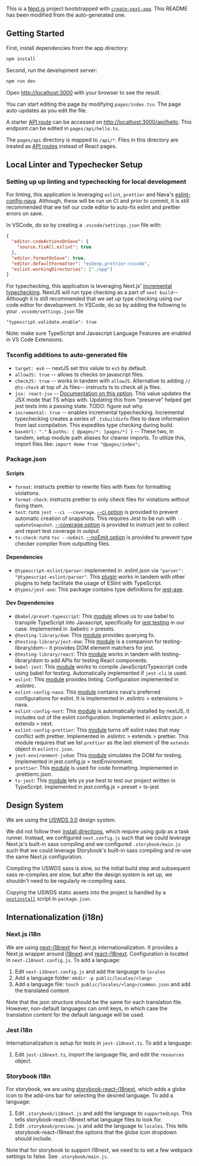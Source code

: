 This is a [Next.js](https://nextjs.org/) project bootstrapped with [`create-next-app`](https://github.com/vercel/next.js/tree/canary/packages/create-next-app). This README has been modified from the auto-generated one.

## Getting Started

First, install dependencies from the app directory:

```bash
npm install
```

Second, run the development server:

```bash
npm run dev
```

Open [http://localhost:3000](http://localhost:3000) with your browser to see the result.

You can start editing the page by modifying `pages/index.tsx`. The page auto-updates as you edit the file.

A starter [API route](https://nextjs.org/docs/api-routes/introduction) can be accessed on [http://localhost:3000/api/hello](http://localhost:3000/api/hello). This endpoint can be edited in `pages/api/hello.ts`.

The `pages/api` directory is mapped to `/api/*`. Files in this directory are treated as [API routes](https://nextjs.org/docs/api-routes/introduction) instead of React pages.

## Local Linter and Typechecker Setup

### Setting up up linting and typechecking for local development

For linting, this application is leveraging `eslint`, `prettier` and Nava's [eslint-config-nava](https://github.com/navapbc/eslint-config-nava). Although, these will be run on CI and prior to commit, it is still recommended that we tell our code editor to auto-fix eslint and prettier errors on save.

In VSCode, do so by creating a `.vscode/settings.json` file with:

```json
{
  "editor.codeActionsOnSave": {
    "source.fixAll.eslint": true
  },
  "editor.formatOnSave": true,
  "editor.defaultFormatter": "esbenp.prettier-vscode",
  "eslint.workingDirectories": ["./app"]
}
```

For typechecking, this application is leveraging Next.js' [incremental typechecking](https://nextjs.org/docs/basic-features/typescript#incremental-type-checking). NextJS will run type checking as a part of `next build`-- Although it is still recommended that we set up type checking using our code editor for development. In VSCode, do so by adding the following to your `.vscode/settings.json` file

```
"typescript.validate.enable": true
```

Note: make sure TypeScript and Javascript Language Features are enabled in VS Code Extensions.

### Tsconfig additions to auto-generated file

- `target: es6` -- nextJS set this valule to `es5` by default.
- `allowJS: true` -- allows ts checks on javascript files.
- `checkJS: true` -- works in tandem with `allowJS`. Alternative to adding `// @ts-check` at top of Js files-- instructs ts to check all js files.
- `jsx: react-jsx` -- [Documentation on this option](https://www.typescriptlang.org/docs/handbook/jsx.html). This value updates the JSX mode that TS whips with. Updating this from "preserve" helped get jest tests into a passing state. TODO: figure out why.
- `incremental: true` -- enables incremental typechecking. Incremental typechecking creates a series of `.tsbuildinfo` files to dave information from last compilation. This expedites type checking during build.
- `baseUrl: "."` & `paths: { @pages/*: [pages/*] }` -- These two, in tandem, setup module path aliases for cleaner imports. To utilize this, import files like: `import Home from "@pages/index";`

### Package.json

#### Scripts

- `format`: instructs prettier to rewrite files with fixes for formatting violations.
- `format-check`: instructs prettier to only check files for violations without fixing them.
- `test`: runs `jest --ci --coverage`. [--ci option](https://jestjs.io/docs/cli#--ci) is provided to prevent automatic creation of snapshots. This requires Jest to be run with `--updateSnapshot`. [--coverage option](https://jestjs.io/docs/cli#--coverageboolean) is provided to instruct jest to collect and report test coverage in output.
- `ts:check`: runs `tsc --noEmit`. [--noEmit option](https://www.typescriptlang.org/tsconfig#noEmit) is provided to prevent type checker compiler from outputting files.

#### Dependencies

- `@typescript-eslint/parser`: implemented in .eslint.json via `"parser": "@typescript-eslint/parser"`. This [plugin](https://www.npmjs.com/package/@typescript-eslint/parser) works in tandem with other plugins to help facilitate the usage of ESlint with TypeScript.
- `@types/jest-axe`: This package contains type definitions for [jest-axe](https://www.npmjs.com/package/jest-axe).

#### Dev Dependencies

- `@babel/preset-typescript`: This [module](https://babeljs.io/docs/en/babel-preset-typescript) allows us to use babel to transpile TypeScript into Javascript, specifically for [jest testing](https://jestjs.io/docs/getting-started#using-typescript) in our case. Implemented in .babelrc > presets.
- `@testing-library/dom`: This [module](https://github.com/testing-library/dom-testing-library) provides querying fo.
- `@testing-library/jest-dom`: This [module](https://testing-library.com/docs/ecosystem-jest-dom/) is a companion for testing-library/dom-- it provides DOM element matchers for jest.
- `@testing-library/react`: This [module](https://testing-library.com/docs/react-testing-library/intro/) works in tandem with testing-library/dom to add APIs for testing React components.
- `babel-jest`: This [module](https://www.npmjs.com/package/babel-jest) works to compile JavaScript/Typescript code using babel for testing. Automatically implemented if `jest-cli` is used.
- `eslint`: This [module](https://www.npmjs.com/package/eslint) provides linting. Configuration implemented in .eslintrc.
- `eslint-config-nava`: This [module](https://github.com/navapbc/eslint-config-nava) contains nava's preferred configurations for eslint. It is implemented in .eslintrc > extensions > nava.
- `eslint-config-next`: This [module](https://nextjs.org/docs/basic-features/eslint) is automatically installed by nextJS, it includes out of the eslint configuration. Implemented in .eslintrc.json > extends > next.
- `eslint-config-prettier`: This [module](https://github.com/prettier/eslint-config-prettier) turns off eslint rules that may conflict with prettier. Implemented in .eslintrc > extends > prettier. This module requires that we list `prettier` as the last element of the `extends` object in `eslintrc.json`.
- `jest-environment-jsdom`: This [module](https://www.npmjs.com/package/jest-environment-jsdom) simulates the DOM for testing. Implemented in jest.config.js > testEnvironment.
- `prettier`: This [module](https://prettier.io/) is used for code formatting. Implemented in .prettierrc.json.
- `ts-jest`: This [module](https://www.npmjs.com/package/ts-jest) lets ys yse hest to test our project written in TypeScript. Implemented in jest.config.js > preset > ts-jest

## Design System

We are using the [USWDS 3.0](https://designsystem.digital.gov) design system.

We did not follow their [install directions](https://designsystem.digital.gov/documentation/getting-started/developers), which require using gulp as a task runner. Instead, we configured `next.config.js` such that we could leverage Next.js's built-in sass compiling and we configured `.storybook/main.js` such that we could leverage Storybook's built-in sass compiling and re-use the same Next.js configuration.

Compiling the USWDS sass is slow, so the initial build step and subsequent sass re-compiles are slow, but after the design system is set up, we shouldn't need to be regularly re-compiling sass.

Copying the USWDS static assets into the project is handled by a [`postinstall`](https://docs.npmjs.com/cli/v8/using-npm/scripts) script in `package.json`.

## Internationalization (i18n)

### Next.js i18n

We are using [next-i18next](https://github.com/i18next/next-i18next) for Next.js internationalization. It provides a Next.js wrapper around [i18next](https://www.i18next.com/) and [react-i18next](https://github.com/i18next/react-i18next). Configuration is located in `next-i18next.config.js`. To add a language:

1. Edit `next-i18next.config.js` and add the language to `locales`
2. Add a language folder: `mkdir -p public/locales/<lang>`
3. Add a language file: `touch public/locales/<lang>/common.json` and add the translated content

Note that the json structure should be the same for each translation file. However, non-default languages can omit keys, in which case the translation content for the default language will be used.

### Jest i18n

Internationalization is setup for tests in `jest-i18next.ts`. To add a language:

1. Edit `jest-i18next.ts`, import the language file, and edit the `resources` object.

### Storybook i18n

For storybook, we are using [storybook-react-i18next](https://storybook.js.org/addons/storybook-react-i18next), which adds a globe icon to the add-ons bar for selecting the desired language. To add a language:

1. Edit `.storybook/i18next.js` and add the language to `supportedLngs`. This tells storybook-react-i18next what language files to look for.
2. Edit `.storybook/preview.js` and add the language to `locales`. This tells storybook-react-i18next the options that the globe icon dropdown should include.

Note that for storybook to support i18next, we need to to set a few webpack settings to false. See `.storybook/main.js`.
